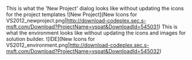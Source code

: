 This is what the 'New Project' dialog looks like without updating the icons for the project templates
![New Project](New Icons for VS2012_newproject.png|http://download-codeplex.sec.s-msft.com/Download?ProjectName=vspat&DownloadId=545031)
This is what the environment looks like without updating the icons and images for solution builder.
![IDE](New Icons for VS2012_environment.png|http://download-codeplex.sec.s-msft.com/Download?ProjectName=vspat&DownloadId=545032)